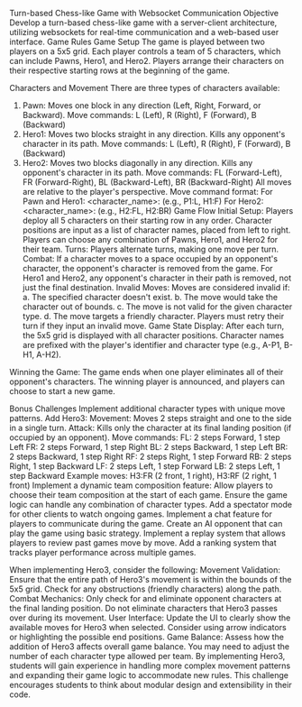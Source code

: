 Turn-based Chess-like Game with Websocket Communication
Objective
Develop a turn-based chess-like game with a server-client architecture, utilizing websockets for real-time communication and a web-based user interface.
Game Rules
Game Setup
The game is played between two players on a 5x5 grid.
Each player controls a team of 5 characters, which can include Pawns, Hero1, and Hero2.
Players arrange their characters on their respective starting rows at the beginning of the game.

Characters and Movement
There are three types of characters available:
 1. Pawn:
Moves one block in any direction (Left, Right, Forward, or Backward).
Move commands: L (Left), R (Right), F (Forward), B (Backward)
2. Hero1:
Moves two blocks straight in any direction.
Kills any opponent's character in its path.
Move commands: L (Left), R (Right), F (Forward), B (Backward)
3. Hero2:
Moves two blocks diagonally in any direction.
Kills any opponent's character in its path.
Move commands: FL (Forward-Left), FR (Forward-Right), BL (Backward-Left), BR (Backward-Right)
All moves are relative to the player's perspective.
Move command format:
For Pawn and Hero1: <character_name>:<move> (e.g., P1:L, H1:F)
For Hero2: <character_name>:<move> (e.g., H2:FL, H2:BR)
Game Flow
Initial Setup:
Players deploy all 5 characters on their starting row in any order.
Character positions are input as a list of character names, placed from left to right.
Players can choose any combination of Pawns, Hero1, and Hero2 for their team.
Turns:
Players alternate turns, making one move per turn.
Combat:
If a character moves to a space occupied by an opponent's character, the opponent's character is removed from the game.
For Hero1 and Hero2, any opponent's character in their path is removed, not just the final destination.
Invalid Moves:
Moves are considered invalid if: a. The specified character doesn't exist. b. The move would take the character out of bounds. c. The move is not valid for the given character type. d. The move targets a friendly character.
Players must retry their turn if they input an invalid move.
Game State Display:
After each turn, the 5x5 grid is displayed with all character positions.
Character names are prefixed with the player's identifier and character type (e.g., A-P1, B-H1, A-H2).

Winning the Game:
The game ends when one player eliminates all of their opponent's characters.
The winning player is announced, and players can choose to start a new game.

Bonus Challenges
Implement additional character types with unique move patterns.
Add Hero3:
Movement: Moves 2 steps straight and one to the side in a single turn.
Attack: Kills only the character at its final landing position (if occupied by an opponent).
Move commands:
FL: 2 steps Forward, 1 step Left
FR: 2 steps Forward, 1 step Right
BL: 2 steps Backward, 1 step Left
BR: 2 steps Backward, 1 step Right
RF: 2 steps Right, 1 step Forward
RB: 2 steps Right, 1 step Backward
LF: 2 steps Left, 1 step Forward
LB: 2 steps Left, 1 step Backward
Example moves: H3:FR (2 front, 1 right), H3:RF (2 right, 1 front)
Implement a dynamic team composition feature:
Allow players to choose their team composition at the start of each game.
Ensure the game logic can handle any combination of character types.
Add a spectator mode for other clients to watch ongoing games.
Implement a chat feature for players to communicate during the game.
Create an AI opponent that can play the game using basic strategy.
Implement a replay system that allows players to review past games move by move.
Add a ranking system that tracks player performance across multiple games.

When implementing Hero3, consider the following:
Movement Validation:
Ensure that the entire path of Hero3's movement is within the bounds of the 5x5 grid.
Check for any obstructions (friendly characters) along the path.
Combat Mechanics:
Only check for and eliminate opponent characters at the final landing position.
Do not eliminate characters that Hero3 passes over during its movement.
User Interface:
Update the UI to clearly show the available moves for Hero3 when selected.
Consider using arrow indicators or highlighting the possible end positions.
Game Balance:
Assess how the addition of Hero3 affects overall game balance.
You may need to adjust the number of each character type allowed per team.
By implementing Hero3, students will gain experience in handling more complex movement patterns and expanding their game logic to accommodate new rules. This challenge encourages students to think about modular design and extensibility in their code.


